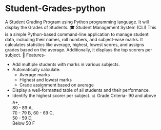 # Student-Grades-python
A Student Grading Program using Python programming language. It will display the Grades of Students.
🎓 Student Management System (CLI)
This is a simple Python-based command-line application to manage student data, including their names, roll numbers, and subject-wise marks. It calculates statistics like average, highest, lowest scores, and assigns grades based on the average. Additionally, it displays the top scorers per subject.
🚀 Features-
- Add multiple students with marks in various subjects.
- Automatically calculate:
  - Average marks
  - Highest and lowest marks
  - Grade assignment based on average
- Display a well-formatted table of all students and their performance.
- Identify the highest scorer per subject.
 📊 Grade Criteria- 
 90 and above  A+,    
 80 - 89        A,    
 70 - 79        B,
 60 - 69        C,     
 50 - 59        D,    
 Below 50       F      

